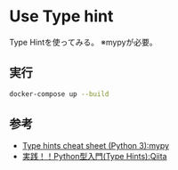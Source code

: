 # Use Type hint

Type Hintを使ってみる。
※mypyが必要。

## 実行

``` sh
docker-compose up --build
```

## 参考

- [Type hints cheat sheet (Python 3):mypy](https://mypy.readthedocs.io/en/latest/cheat_sheet_py3.html)
- [実践！！Python型入門(Type Hints):Qiita](https://qiita.com/papi_tokei/items/2a309d313bc6fc5661c3)
